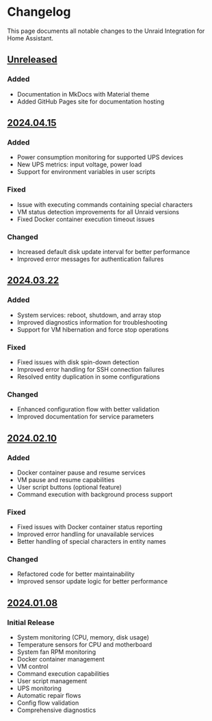 # Changelog

This page documents all notable changes to the Unraid Integration for Home Assistant.

## [Unreleased]

### Added
- Documentation in MkDocs with Material theme
- Added GitHub Pages site for documentation hosting

## [2024.04.15]

### Added
- Power consumption monitoring for supported UPS devices
- New UPS metrics: input voltage, power load
- Support for environment variables in user scripts

### Fixed
- Issue with executing commands containing special characters
- VM status detection improvements for all Unraid versions
- Fixed Docker container execution timeout issues

### Changed
- Increased default disk update interval for better performance
- Improved error messages for authentication failures

## [2024.03.22]

### Added
- System services: reboot, shutdown, and array stop
- Improved diagnostics information for troubleshooting
- Support for VM hibernation and force stop operations

### Fixed
- Fixed issues with disk spin-down detection
- Improved error handling for SSH connection failures
- Resolved entity duplication in some configurations

### Changed
- Enhanced configuration flow with better validation
- Improved documentation for service parameters

## [2024.02.10]

### Added
- Docker container pause and resume services
- VM pause and resume capabilities
- User script buttons (optional feature)
- Command execution with background process support

### Fixed
- Fixed issues with Docker container status reporting
- Improved error handling for unavailable services
- Better handling of special characters in entity names

### Changed
- Refactored code for better maintainability
- Improved sensor update logic for better performance

## [2024.01.08]

### Initial Release

- System monitoring (CPU, memory, disk usage)
- Temperature sensors for CPU and motherboard
- System fan RPM monitoring
- Docker container management
- VM control
- Command execution capabilities
- User script management
- UPS monitoring
- Automatic repair flows
- Config flow validation
- Comprehensive diagnostics

[Unreleased]: https://github.com/domalab/ha-unraid/compare/v2024.04.15...HEAD
[2024.04.15]: https://github.com/domalab/ha-unraid/compare/v2024.03.22...v2024.04.15
[2024.03.22]: https://github.com/domalab/ha-unraid/compare/v2024.02.10...v2024.03.22
[2024.02.10]: https://github.com/domalab/ha-unraid/compare/v2024.01.08...v2024.02.10
[2024.01.08]: https://github.com/domalab/ha-unraid/releases/tag/v2024.01.08